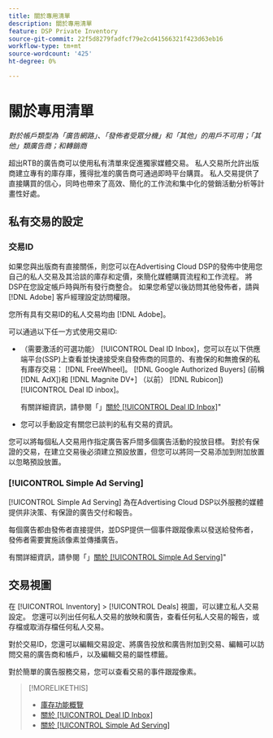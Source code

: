 ```yaml
---
title: 關於專用清單
description: 關於專用清單
feature: DSP Private Inventory
source-git-commit: 22f5d8279fadfcf79e2cd41566321f423d63eb16
workflow-type: tm+mt
source-wordcount: '425'
ht-degree: 0%

---
```


# 關於專用清單

*對於帳戶類型為「廣告網路」、「發佈者受眾分機」和「其他」的用戶不可用；「其他」類廣告商；和轉銷商*

超出RTB的廣告商可以使用私有清單來促進獨家媒體交易。 私人交易所允許出版商建立專有的庫存庫，獲得批准的廣告商可通過即時平台購買。 私人交易提供了直接購買的信心，同時也帶來了高效、簡化的工作流和集中化的營銷活動分析等計畫性好處。

## 私有交易的設定

### 交易ID

如果您與出版商有直接關係，則您可以在Advertising Cloud DSP的發佈中使用您自己的私人交易及其洽談的庫存和定價，來簡化媒體購買流程和工作流程。 將DSP在您設定帳戶時與所有發行商整合。 如果您希望以後訪問其他發佈者，請與 [!DNL Adobe] 客戶經理設定訪問權限。 <!-- + sentence from Ramey? (no longer here) about how we certify the publishers -->

您所有具有交易ID的私人交易均由 [!DNL Adobe]。

可以通過以下任一方式使用交易ID:

* （需要激活的可選功能） [!UICONTROL Deal ID Inbox]，您可以在以下供應端平台(SSP)上查看並快速接受來自發佈商的同意的、有擔保的和無擔保的私有庫存交易： [!DNL FreeWheel]。 [!DNL Google Authorized Buyers] (前稱 [!DNL AdX])和 [!DNL Magnite DV+] （以前） [!DNL Rubicon]) [!UICONTROL Deal ID inbox]。

   有關詳細資訊，請參閱「」[關於 [!UICONTROL Deal ID Inbox]](deal-id-inbox-about.md)&quot;

* 您可以手動設定有關您已談判的私有交易的資訊。

您可以將每個私人交易用作指定廣告客戶間多個廣告活動的投放目標。 對於有保證的交易，在建立交易後必須建立預設放置，但您可以將同一交易添加到附加放置以忽略預設放置。

### [!UICONTROL Simple Ad Serving]

[!UICONTROL Simple Ad Serving] 為在Advertising Cloud DSP以外服務的媒體提供非決策、有保證的廣告交付和報告。

每個廣告都由發佈者直接提供，並DSP提供一個事件跟蹤像素以發送給發佈者，發佈者需要實施該像素並傳播廣告。

有關詳細資訊，請參閱「」[關於 [!UICONTROL Simple Ad Serving]](simple-deal-about.md)&quot;

## 交易視圖

在 [!UICONTROL Inventory] > [!UICONTROL Deals] 視圖，可以建立私人交易設定。 您還可以列出任何私人交易的放映和廣告，查看任何私人交易的報告，或存檔或取消存檔任何私人交易。

對於交易ID，您還可以編輯交易設定、將廣告投放和廣告附加到交易、編輯可以訪問交易的廣告商和帳戶，以及編輯交易的屬性標籤。

對於簡單的廣告服務交易，您可以查看交易的事件跟蹤像素。

>[!MORELIKETHIS]
>
>* [庫存功能概覽](/help/dsp/inventory/inventory-overview.md)
>* [關於 [!UICONTROL Deal ID Inbox]](/help/dsp/inventory/deal-id-inbox-about.md)
>* [關於 [!UICONTROL Simple Ad Serving]](simple-deal-about.md)


